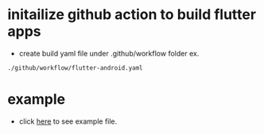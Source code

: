 # initailize github action to build flutter apps

- create build yaml file under .github/workflow folder ex.
```
./github/workflow/flutter-android.yaml
```

# example
- click [here](./flutter.yaml) to see example file.
